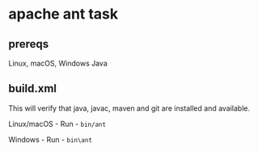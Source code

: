 # apache ant task

## prereqs
Linux, macOS, Windows
Java

## build.xml
This will verify that java, javac, maven and git are installed and available.

Linux/macOS - Run - `bin/ant`

Windows - Run - `bin\ant`